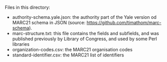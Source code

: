 Files in this directory:

- authority-schema.yale.json: the authority part of the Yale version od MARC21 schema
  in JSON (source: https://github.com/timathom/marc-schema).
- marc-structure.txt: this file contains the fields and subfields, and was published
  previously by Library of Congress, and used by some Perl libraries
- organization-codes.csv: the MARC21 organisation codes
- standard-identifier.csv: the MARC21 list of identifiers
